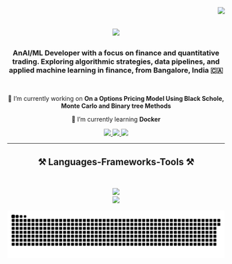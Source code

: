 <img align="right" src="https://visitor-badge.laobi.icu/badge?page_id=salesp07.salesp07" />

<h1 align="center">
    <img src="https://readme-typing-svg.herokuapp.com/?font=Righteous&size=35&center=true&vCenter=true&width=500&height=70&duration=4000&lines=Hello+There!+👋;+Myself+Benson;" />
</h1>

<h3 align="center">AnAI/ML Developer with a focus on finance and quantitative trading. Exploring algorithmic strategies, data pipelines, and applied machine learning in finance, from Bangalore, India 🇨🇦</h3>

<br/>

<div align="center">
 
 🔭 I’m currently working on **On a Options Pricing Model Using Black Schole, Monte Carlo and Binary tree Methods**
 
 🌱 I’m currently learning **Docker**

 </div>
 
<div align="center"> 
  <a href="mailto:bensonbabu2005@gmail.com">
    <img src="https://img.shields.io/badge/Gmail-333333?style=for-the-badge&logo=gmail&logoColor=red" />
  </a>
  <a href="https://www.linkedin.com/in/benson-babu/" target="_blank">
    <img src="https://img.shields.io/badge/LinkedIn-0077B5?style=for-the-badge&logo=linkedin&logoColor=white" target="_blank" />
  </a>
  <a href="https://github.com/DEPACIOUS" target="_blank">
     <img src="https://img.shields.io/badge/Portfolio-FF5722?style=for-the-badge&logo=todoist&logoColor=white" target="_blank" /> <!-- sqlite, safari, google-chrome are other good icon options -->
  </a>
</div>

 <hr/>
 
<h2 align="center">⚒️ Languages-Frameworks-Tools ⚒️</h2>
<br/>

<p align="center">
  <img src="https://skillicons.dev/icons?i=pytorch,python,cpp,sklearn,mongodb,tensorflow,mysql,docker,neovim,linux" />
  <br>
  <img src="https://skillicons.dev/icons?i=git,fastapi,flask,html,css,nodejs,react,javascript,django,vite" />
</p>
<picture>
  <source media="(prefers-color-scheme: dark)" srcset="https://raw.githubusercontent.com/DEPACIOUS/DEPACIOUS/output/github-snake-dark.svg" />
  <source media="(prefers-color-scheme: light)" srcset="https://raw.githubusercontent.com/DEPACIOUS/DEPACIOUS/output/github-snake.svg" />
  <img alt="github-snake" src="https://raw.githubusercontent.com/DEPACIOUS/DEPACIOUS/output/github-snake.svg" />
</picture>
